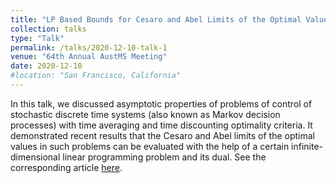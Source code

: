 ```yaml
---
title: "LP Based Bounds for Cesaro and Abel Limits of the Optimal Values in Non-Ergodic Stochastic Systems"
collection: talks
type: "Talk"
permalink: /talks/2020-12-10-talk-1
venue: "64th Annual AustMS Meeting"
date: 2020-12-10
#location: "San Francisco, California"
---
```


In this talk, we discussed asymptotic properties of problems of control of stochastic discrete time systems (also known as Markov decision processes) with time averaging and time discounting optimality criteria. It demonstrated recent results that the Cesaro and Abel limits of the optimal values in such problems can be evaluated with the help of a certain infinite-dimensional linear programming problem and its dual. See the corresponding article [here](https://arxiv.org/pdf/2010.15375).
